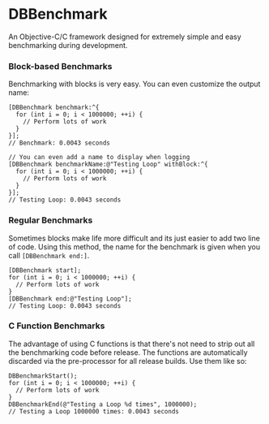 DBBenchmark
===========

An Objective-C/C framework designed for extremely simple and easy benchmarking during development.

### Block-based Benchmarks
Benchmarking with blocks is very easy. You can even customize the output name:
```objc
[DBBenchmark benchmark:^{
  for (int i = 0; i < 1000000; ++i) {
    // Perform lots of work
  }
}];
// Benchmark: 0.0043 seconds

// You can even add a name to display when logging
[DBBenchmark benchmarkName:@"Testing Loop" withBlock:^{
  for (int i = 0; i < 1000000; ++i) {
    // Perform lots of work
  }
}];
// Testing Loop: 0.0043 seconds
```

### Regular Benchmarks
Sometimes blocks make life more difficult and its just easier to add two line of code. Using this method, the name for the benchmark is given when you call <code>[DBBenchmark end:]</code>.
```objc
[DBBenchmark start];
for (int i = 0; i < 1000000; ++i) {
  // Perform lots of work
}
[DBBenchmark end:@"Testing Loop"];
// Testing Loop: 0.0043 seconds
```

### C Function Benchmarks
The advantage of using C functions is that there's not need to strip out all the benchmarking code before release. The functions are automatically discarded via the pre-processor for all release builds. Use them like so:
```objc
DBBenchmarkStart();
for (int i = 0; i < 1000000; ++i) {
  // Perform lots of work
}
DBBenchmarkEnd(@"Testing a Loop %d times", 1000000);
// Testing a Loop 1000000 times: 0.0043 seconds
```
